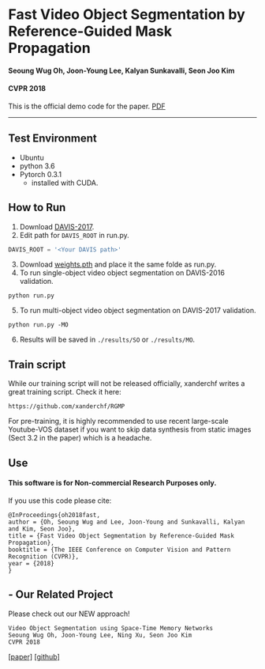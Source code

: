 # Fast Video Object Segmentation by Reference-Guided Mask Propagation
#### Seoung Wug Oh, Joon-Young Lee, Kalyan Sunkavalli, Seon Joo Kim
#### CVPR 2018

This is the official demo code for the paper. [PDF](http://openaccess.thecvf.com/content_cvpr_2018/CameraReady/1029.pdf)
___
## Test Environment
- Ubuntu 
- python 3.6
- Pytorch 0.3.1
  + installed with CUDA.



## How to Run
1) Download [DAVIS-2017](https://davischallenge.org/davis2017/code.html).
2) Edit path for `DAVIS_ROOT` in run.py.
``` python
DAVIS_ROOT = '<Your DAVIS path>'
```
3) Download [weights.pth](https://www.dropbox.com/s/gt0kivrb2hlavi2/weights.pth?dl=0) and place it the same folde as run.py.
4) To run single-object video object segmentation on DAVIS-2016 validation.
``` 
python run.py
```
5) To run multi-object video object segmentation on DAVIS-2017 validation.
``` 
python run.py -MO
```
6) Results will be saved in `./results/SO` or `./results/MO`.


## Train script
While our training script will not be released officially, xanderchf writes a great training script.
Check it here:
```
https://github.com/xanderchf/RGMP
```
For pre-training, it is highly recommended to use recent large-scale Youtube-VOS dataset if you want to skip data synthesis from static images (Sect 3.2 in the paper) which is a headache. 


## Use
#### This software is for Non-commercial Research Purposes only.

If you use this code please cite:
```
@InProceedings{oh2018fast,
author = {Oh, Seoung Wug and Lee, Joon-Young and Sunkavalli, Kalyan and Kim, Seon Joo},
title = {Fast Video Object Segmentation by Reference-Guided Mask Propagation},
booktitle = {The IEEE Conference on Computer Vision and Pattern Recognition (CVPR)},
year = {2018}
}
```

## - Our Related Project
Please check out our NEW approach!
``` 
Video Object Segmentation using Space-Time Memory Networks
Seoung Wug Oh, Joon-Young Lee, Ning Xu, Seon Joo Kim
CVPR 2018
```
[[paper]](https://arxiv.org/abs/1904.00607)
[[github]](https://github.com/seoungwugoh/STM)


  










